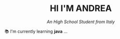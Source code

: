 <h1 align="center"> HI I'M ANDREA </h1>
<i  align="center" style="display: block;"> An High School Student from Italy </i>


📚 I'm currently learning **java** ...
